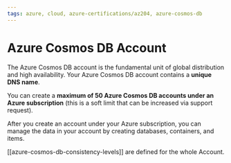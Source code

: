 ```yaml
---
tags: azure, cloud, azure-certifications/az204, azure-cosmos-db
---
```


# Azure Cosmos DB Account

The Azure Cosmos DB account is the fundamental unit of global distribution and high availability.
Your Azure Cosmos DB account contains a **unique DNS name**.

You can create a **maximum of 50 Azure Cosmos DB accounts under an Azure subscription** (this is a soft limit that can be increased via support request).

After you create an account under your Azure subscription, you can manage the data in your account by creating databases, containers, and items.

[[azure-cosmos-db-consistency-levels]] are defined for the whole Account.
